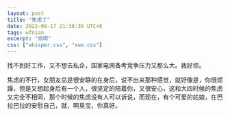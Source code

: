 ```yaml
---
layout: post
title: "焦虑了"
date: 2022-08-17 21:38:39 UTC+8
tags: wfnian
excerpt: "烦啊"
css: ["whisper.css", "xue.css"]
---
```


<p class="pp">找不到好工作，又不想去私企，国家电网备考竞争压力又那么大。我好烦。</p>
<p class="pp">焦虑的不行，女朋友总是很安静的在身后，说不出来那种感觉，就好像是，你很烦躁，但是又想起身后有一个人，很坚定的陪着你，又很安心，这和大四时候的焦虑又完全不相同，那个时候的焦虑没有人可以诉说，而现在，有个可爱的姑娘，在巴拉巴拉的安慰自己，就，啊臭宝，你真好。</p>

